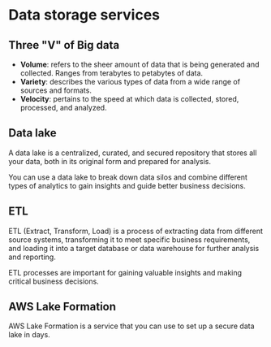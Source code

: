 # Data storage services

## Three "V" of Big data

- **Volume**: refers to the sheer amount of data that is being generated and collected.
Ranges from terabytes to petabytes of data.
- **Variety**: describes the various types of data
from a wide range of sources and formats.
- **Velocity**: pertains to the speed at which data is collected, stored, processed, and analyzed.


## Data lake

A data lake is a centralized, curated, and secured repository that stores all your data, both in its original form and prepared for analysis.

You can use a data lake to break down data silos and combine different types of analytics to gain insights and guide better business decisions.


## ETL

ETL (Extract, Transform, Load) is a process of extracting data from different source systems, transforming it to meet specific business requirements, and loading it into a target database or data warehouse for further analysis and reporting.

ETL processes are important for gaining valuable insights and making critical business decisions.


## AWS Lake Formation

AWS Lake Formation is a service that you can use to set up a secure data lake in days.
